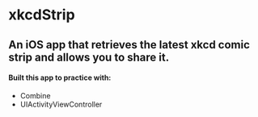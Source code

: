 # xkcdStrip

## An iOS app that retrieves the latest xkcd comic strip and allows you to share it.

#### Built this app to practice with:

- Combine
- UIActivityViewController
